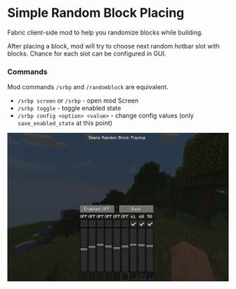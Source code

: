 # Simple Random Block Placing

Fabric client-side mod to help you randomize blocks while building. 

After placing a block, mod will try to choose next random hotbar slot with blocks.
Chance for each slot can be configured in GUI.

### Commands
Mod commands `/srbp` and `/randomblock` are equivalent.

- `/srbp screen` or `/srbp` - open mod Screen
- `/srbp toggle` - toggle enabled state
- `/srbp config <option> <value>` - change config values (only `save_enabled_state` at this point)

![menu_preview](menu_preview.png)
